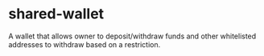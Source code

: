 # shared-wallet
A wallet that allows owner to deposit/withdraw funds and other whitelisted addresses to withdraw based on a restriction.
